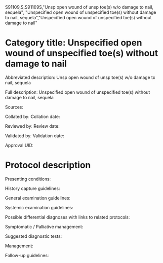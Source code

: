 S91109,S,S91109S,"Unsp open wound of unsp toe(s) w/o damage to nail, sequela", "Unspecified open wound of unspecified toe(s) without damage to nail, sequela","Unspecified open wound of unspecified toe(s) without damage to nail"
# Category title: Unspecified open wound of unspecified toe(s) without damage to nail

Abbreviated description: Unsp open wound of unsp toe(s) w/o damage to nail, sequela

Full description: Unspecified open wound of unspecified toe(s) without damage to nail, sequela

Sources:

Collated by:
Collation date:

Reviewed by:
Review date:

Validated by:
Validation date:

Approval UID:

# Protocol description

Presenting conditions:

History capture guidelines:

General examination guidelines:

Systemic examination guidelines:

Possible differential diagnoses with links to related protocols:

Symptomatic / Palliative management:

Suggested diagnostic tests:

Management:

Follow-up guidelines:

